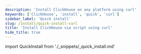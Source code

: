```yaml
---
description: 'Install ClickHouse on any platform using curl'
keywords: ['ClickHouse', 'install', 'quick', 'curl']
sidebar_label: 'Quick install'
slug: /install/quick-install-curl
title: 'Install ClickHouse via script using curl'
hide_title: true
---
```


import QuickInstall from './_snippets/_quick_install.md'

<QuickInstall/>